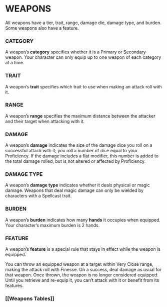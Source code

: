 # WEAPONS
All weapons have a tier, trait, range, damage die, damage type, and burden. Some weapons also have a feature.  

### CATEGORY
A weapon’s **category** specifies whether it is a Primary or Secondary weapon. Your character can only equip up to one weapon of each category at a time.  

### TRAIT
A weapon’s **trait** specifies which trait to use when making an attack roll with it.  

### RANGE
A weapon’s **range** specifies the maximum distance between the attacker and their target when attacking with it.  

### DAMAGE
A weapon’s **damage** indicates the size of the damage dice you roll on a successful attack with it; you roll a number of dice equal to your Proficiency. If the damage includes a flat modifier, this number is added to the total damage rolled, but is not altered or affected by Proficiency.  

### DAMAGE TYPE
A weapon’s **damage type** indicates whether it deals physical or magic damage. Weapons that deal magic damage can only be wielded by characters with a Spellcast trait.  

### BURDEN
A weapon’s **burden** indicates how many **hands** it occupies when equipped. Your character’s maximum burden is 2 hands.  

### FEATURE
A weapon’s **feature** is a special rule that stays in effect while the weapon is equipped.  

You can throw an equipped weapon at a target within Very Close range, making the attack roll with Finesse. On a success, deal damage as usual for that weapon. Once thrown, the weapon is no longer considered equipped. Until you retrieve and re-equip it, you can’t attack with it or benefit from its features.

### [[Weapons Tables]]